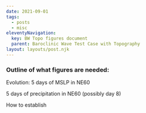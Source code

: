 ```yaml
---
date: 2021-09-01
tags:
  - posts
  - misc
eleventyNavigation:
  key: BW Topo figures document
  parent: Baroclinic Wave Test Case with Topography
layout: layouts/post.njk
---
```



### Outline of what figures are needed:

Evolution:
5 days of MSLP in NE60

5 days of precipitation in NE60 (possibly day 8)


How to establish 

